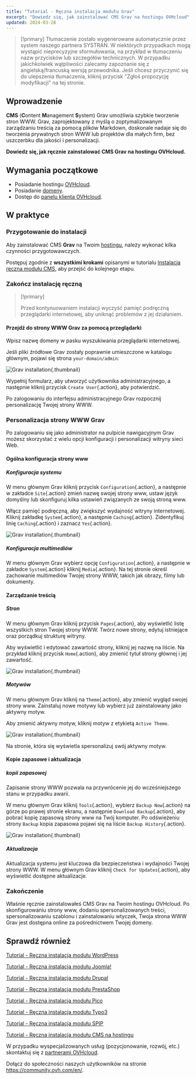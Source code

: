 ```yaml
---
title: "Tutorial - Ręczna instalacja modułu Grav"
excerpt: "Dowiedz się, jak zainstalować CMS Grav na hostingu OVHcloud"
updated: 2024-03-28
---
```


> [!primary]
> Tłumaczenie zostało wygenerowane automatycznie przez system naszego partnera SYSTRAN. W niektórych przypadkach mogą wystąpić nieprecyzyjne sformułowania, na przykład w tłumaczeniu nazw przycisków lub szczegółów technicznych. W przypadku jakichkolwiek wątpliwości zalecamy zapoznanie się z angielską/francuską wersją przewodnika. Jeśli chcesz przyczynić się do ulepszenia tłumaczenia, kliknij przycisk "Zgłoś propozycję modyfikacji" na tej stronie.
>
  
## Wprowadzenie

**CMS** (**C**ontent **M**anagement **S**ystem) Grav umożliwia szybkie tworzenie stron WWW. Grav, zaprojektowany z myślą o zoptymalizowanym zarządzaniu treścią za pomocą plików Markdown, doskonale nadaje się do tworzenia prywatnych stron WWW lub projektów dla małych firm, bez uszczerbku dla jakości i personalizacji.

**Dowiedz się, jak ręcznie zainstalować CMS Grav na hostingu OVHcloud.**

## Wymagania początkowe

- Posiadanie hostingu [OVHcloud](hosting.).
- Posiadanie [domeny](domains.).
- Dostęp do [panelu klienta OVHcloud](manager.).

## W praktyce

### Przygotowanie do instalacji

Aby zainstalować CMS **Grav** na Twoim [hostingu](hosting.), należy wykonać kilka czynności przygotowawczych.

Postępuj zgodnie z **wszystkimi krokami** opisanymi w tutorialu [Instalacja ręczna modułu CMS](cms_manual_installation1.), aby przejść do kolejnego etapu.

### Zakończ instalację ręczną

> [!primary]
>
> Przed kontynuowaniem instalacji wyczyść pamięć podręczną przeglądarki internetowej, aby uniknąć problemów z jej działaniem.
>

#### Przejdź do strony WWW Grav za pomocą przeglądarki

Wpisz nazwę domeny w pasku wyszukiwania przeglądarki internetowej.

Jeśli pliki źródłowe Grav zostały poprawnie umieszczone w katalogu głównym, pojawi się strona `your-domain/admin`:

![Grav installation](first_page_config.png){.thumbnail}

Wypełnij formularz, aby utworzyć użytkownika administracyjnego, a następnie kliknij przycisk `Create User`{.action}, aby potwierdzić.

Po zalogowaniu do interfejsu administracyjnego Grav rozpocznij personalizację Twojej strony WWW.

### Personalizacja strony WWW Grav

Po zalogowaniu się jako administrator na pulpicie nawigacyjnym Grav możesz skorzystać z wielu opcji konfiguracji i personalizacji witryny sieci Web.

#### Ogólna konfiguracja strony www

##### Konfiguracja systemu

W menu głównym Grav kliknij przycisk `Configuration`{.action}, a następnie w zakładce `Site`{.action} zmień nazwę swojej strony www, ustaw język domyślny lub skonfiguruj kilka ustawień związanych ze swoją stroną www.

Włącz pamięć podręczną, aby zwiększyć wydajność witryny internetowej. Kliknij zakładkę `System`{.action}, a następnie `Caching`{.action}. Zidentyfikuj linię `Caching`{.action} i zaznacz `Yes`{.action}.

![Grav installation](activate_cache.png){.thumbnail}

##### Konfiguracja multimediów

W menu głównym Grav wybierz opcję `Configuration`{.action}, a następnie w zakładce `System`{.action} kliknij `Media`{.action}. Na tej stronie określ zachowanie multimediów Twojej strony WWW, takich jak obrazy, filmy lub dokumenty.

#### Zarządzanie treścią

##### Stron

W menu głównym Grav kliknij przycisk `Pages`{.action}, aby wyświetlić listę wszystkich stron Twojej strony WWW. Twórz nowe strony, edytuj istniejące oraz porządkuj strukturę witryny.

Aby wyświetlić i edytować zawartość strony, kliknij jej nazwę na liście. Na przykład kliknij przycisk `Home`{.action}, aby zmienić tytuł strony głównej i jej zawartość.

![Grav installation](list_pages.png){.thumbnail}

##### Motywów

W menu głównym Grav kliknij na `Theme`{.action}, aby zmienić wygląd swojej strony www. Zainstaluj nowe motywy lub wybierz już zainstalowany jako aktywny motyw.

Aby zmienić aktywny motyw, kliknij motyw z etykietą `Active Theme`.

![Grav installation](theme_active.png){.thumbnail}

Na stronie, która się wyświetla spersonalizuj swój aktywny motyw.

#### Kopie zapasowe i aktualizacja

##### kopii zapasowej

Zapisanie strony WWW pozwala na przywrócenie jej do wcześniejszego stanu w przypadku awarii.

W menu głównym Grav kliknij `Tools`{.action}, wybierz `Backup Now`{.action} na górze po prawej stronie ekranu, a następnie `Download Backup`{.action}, aby pobrać kopię zapasową strony www na Twój komputer. Po odświeżeniu strony `Backup` kopia zapasowa pojawi się na liście `Backup History`{.action}.

![Grav installation](backup_history.png){.thumbnail}

##### Aktualizacja

Aktualizacja systemu jest kluczowa dla bezpieczeństwa i wydajności Twojej strony WWW. W menu głównym Grav kliknij `Check for Updates`{.action}, aby wyświetlić dostępne aktualizacje.

### Zakończenie

Właśnie ręcznie zainstalowałeś CMS Grav na Twoim hostingu OVHcloud. Po skonfigurowaniu strony www, dodaniu spersonalizowanych treści, spersonalizowaniu szablonu i zainstalowaniu wtyczek, Twoja strona WWW Grav jest dostępna online za pośrednictwem Twojej domeny.

## Sprawdź również <a name="go-further"></a>

[Tutorial - Ręczna instalacja modułu WordPress](cms_manual_installation_wordpress1.)

[Tutorial - Ręczna instalacja modułu Joomla!](cms_manual_installation_joomla1.)

[Tutorial - Ręczna instalacja modułu Drupal](cms_manual_installation_drupal1.)

[Tutorial - Ręczna instalacja modułu PrestaShop](cms_manual_installation_prestashop1.)

[Tutorial - Ręczna instalacja modułu Pico](cms_manual_installation_pico1.)

[Tutorial - Ręczna instalacja modułu Typo3](cms_manual_installation_typo31.)

[Tutorial - Ręczna instalacja modułu SPIP](cms_manual_installation_spip1.)

[Tutorial - Ręczna instalacja modułu CMS na hostingu](cms_manual_installation1.)
 
W przypadku wyspecjalizowanych usług (pozycjonowanie, rozwój, etc.) skontaktuj się z [partnerami OVHcloud](partner.).
 
Dołącz do społeczności naszych użytkowników na stronie <https://community.ovh.com/en/>.